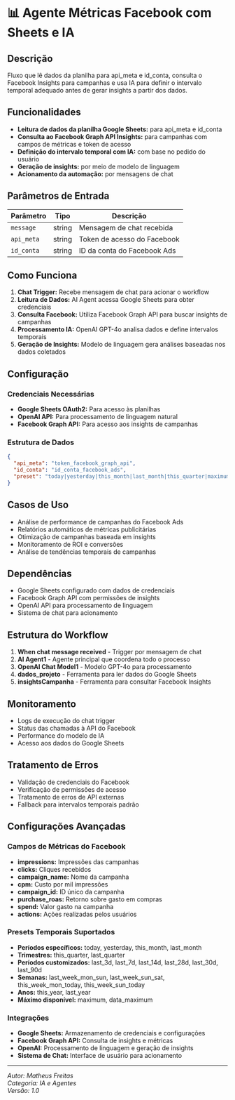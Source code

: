 # 📊 Agente Métricas Facebook com Sheets e IA

## Descrição

Fluxo que lê dados da planilha para api_meta e id_conta, consulta o Facebook Insights para campanhas e usa IA para definir o intervalo temporal adequado antes de gerar insights a partir dos dados.

## Funcionalidades

- **Leitura de dados da planilha Google Sheets:** para api_meta e id_conta
- **Consulta ao Facebook Graph API Insights:** para campanhas com campos de métricas e token de acesso
- **Definição do intervalo temporal com IA:** com base no pedido do usuário
- **Geração de insights:** por meio de modelo de linguagem
- **Acionamento da automação:** por mensagens de chat

## Parâmetros de Entrada

| Parâmetro  | Tipo   | Descrição                   |
| ---------- | ------ | --------------------------- |
| `message`  | string | Mensagem de chat recebida   |
| `api_meta` | string | Token de acesso do Facebook |
| `id_conta` | string | ID da conta do Facebook Ads |

## Como Funciona

1. **Chat Trigger:** Recebe mensagem de chat para acionar o workflow
2. **Leitura de Dados:** AI Agent acessa Google Sheets para obter credenciais
3. **Consulta Facebook:** Utiliza Facebook Graph API para buscar insights de campanhas
4. **Processamento IA:** OpenAI GPT-4o analisa dados e define intervalos temporais
5. **Geração de Insights:** Modelo de linguagem gera análises baseadas nos dados coletados

## Configuração

### Credenciais Necessárias

- **Google Sheets OAuth2:** Para acesso às planilhas
- **OpenAI API:** Para processamento de linguagem natural
- **Facebook Graph API:** Para acesso aos insights de campanhas

### Estrutura de Dados

```json
{
  "api_meta": "token_facebook_graph_api",
  "id_conta": "id_conta_facebook_ads",
  "preset": "today|yesterday|this_month|last_month|this_quarter|maximum|data_maximum|last_3d|last_7d|last_14d|last_28d|last_30d|last_90d|last_week_mon_sun|last_week_sun_sat|last_quarter|last_year|this_week_mon_today|this_week_sun_today|this_year"
}
```

## Casos de Uso

- Análise de performance de campanhas do Facebook Ads
- Relatórios automáticos de métricas publicitárias
- Otimização de campanhas baseada em insights
- Monitoramento de ROI e conversões
- Análise de tendências temporais de campanhas

## Dependências

- Google Sheets configurado com dados de credenciais
- Facebook Graph API com permissões de insights
- OpenAI API para processamento de linguagem
- Sistema de chat para acionamento

## Estrutura do Workflow

1. **When chat message received** - Trigger por mensagem de chat
2. **AI Agent1** - Agente principal que coordena todo o processo
3. **OpenAI Chat Model1** - Modelo GPT-4o para processamento
4. **dados_projeto** - Ferramenta para ler dados do Google Sheets
5. **insightsCampanha** - Ferramenta para consultar Facebook Insights

## Monitoramento

- Logs de execução do chat trigger
- Status das chamadas à API do Facebook
- Performance do modelo de IA
- Acesso aos dados do Google Sheets

## Tratamento de Erros

- Validação de credenciais do Facebook
- Verificação de permissões de acesso
- Tratamento de erros de API externas
- Fallback para intervalos temporais padrão

## Configurações Avançadas

### Campos de Métricas do Facebook

- **impressions:** Impressões das campanhas
- **clicks:** Cliques recebidos
- **campaign_name:** Nome da campanha
- **cpm:** Custo por mil impressões
- **campaign_id:** ID único da campanha
- **purchase_roas:** Retorno sobre gasto em compras
- **spend:** Valor gasto na campanha
- **actions:** Ações realizadas pelos usuários

### Presets Temporais Suportados

- **Períodos específicos:** today, yesterday, this_month, last_month
- **Trimestres:** this_quarter, last_quarter
- **Períodos customizados:** last_3d, last_7d, last_14d, last_28d, last_30d, last_90d
- **Semanas:** last_week_mon_sun, last_week_sun_sat, this_week_mon_today, this_week_sun_today
- **Anos:** this_year, last_year
- **Máximo disponível:** maximum, data_maximum

### Integrações

- **Google Sheets:** Armazenamento de credenciais e configurações
- **Facebook Graph API:** Consulta de insights e métricas
- **OpenAI:** Processamento de linguagem e geração de insights
- **Sistema de Chat:** Interface de usuário para acionamento

---

_Autor: Matheus Freitas_  
_Categoria: IA e Agentes_  
_Versão: 1.0_

